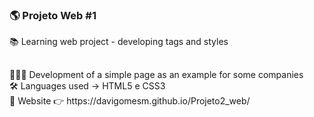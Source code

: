 ### 🌎 Projeto Web #1
📚 Learning web project - developing tags and styles
##
<div>👨🏻‍💻 Development of a simple page as an example for some companies</div>
<div>🛠 Languages used -> HTML5 e CSS3</div>
<div>🔮 Website 👉 https://davigomesm.github.io/Projeto2_web/</div>
